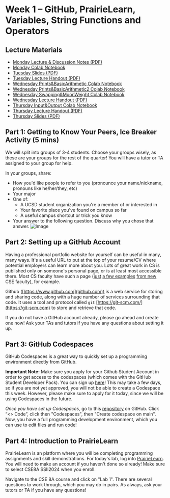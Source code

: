 # Week 1 – GitHub, PrairieLearn, Variables, String Functions and Operators

## Lecture Materials

- [Monday Lecture & Discussion Notes (PDF)](https://drive.google.com/file/d/1heSQZJd1mWS3z6JV8f2ffFuHoAjEYlNt/view?usp=sharing)
- [Monday Colab Notebook](https://colab.research.google.com/drive/1sjCAChvyubvIzYFHw646Re8mkzSCS6bY?usp=sharing)
- [Tuesday Slides (PDF)](https://drive.google.com/file/d/1v4HYi01Ec9_H6yXJZsS1pyBnzi3PplLH/view?usp=sharing)
- [Tuesday Lecture Handout (PDF)](https://drive.google.com/file/d/1JO_NZiKmnqYod221WzlTje-cL0Y0wJMh/view?usp=sharing)
- [Wednesday Prints&BasicArithmetic Colab Notebook](https://colab.research.google.com/drive/14CRcBD7GUWOH8O-srJtLNZshO1t9tgvM?usp=sharing)
- [Wednesday Prints&BasicArithmetic2 Colab Notebook](https://colab.research.google.com/drive/10GnujOhq7tfF3EAiAdWL35xrVPlRN1vy?usp=sharing)
- [Wednesday Swapping&MoonWeight Colab Notebook](https://colab.research.google.com/drive/1qopr8ne6a0t8MjizELZS8EUEZvKX94WL?usp=sharing)
- [Wednesday Lecture Handout (PDF)](https://drive.google.com/file/d/1Owz_s2-uJqBDsKdmVe79SBd_Gd2css8T/view?usp=drive_link)
- [Thursday Input&Output Colab Notebook](https://colab.research.google.com/drive/1lWpwTPRnrJKsI5RQSpc3_xaUfaaDsJDE?usp=sharing)
- [Thursday Lecture Handout (PDF)](https://drive.google.com/file/d/1n0G-ytyPKNFYWCjlIh2umhtFSCpni0Fe/view?usp=drivesdk)
- [Thursday Slides (PDF)](https://drive.google.com/file/d/1oJbZd2ly2_lS7icW0CSByA1Mk5lsPC2x/view?usp=sharing)

## Part 1: Getting to Know Your Peers, Ice Breaker Activity (5 mins)

We will split into groups of 3-4 students. Choose your groups wisely, as these are your groups for the rest of the quarter! You will have a tutor or TA assigned to your group for help.

In your groups, share:
- How you'd like people to refer to you (pronounce your name/nickname, pronouns like he/her/they, etc)
- Your major
- One of:
    - A UCSD student organization you're a member of or interested in
    - Your favorite place you've found on campus so far
    - A useful campus shortcut or trick you know
- Your answer to the following question. Discuss why you chose that answer. ![Image](../images/rulers.png)

## Part 2: Setting up a GitHub Account

Having a professional portfolio website for yourself can be useful in many, many
ways. It's a useful URL to put at the top of your resume/CV where potential
employers can learn more about you.  Lots of great work in CS is published only on
someone's personal page, or is at least most accessible there.  Most CS faculty
have such a page ([just](https://roseyu.com/) [a
few examples](https://cseweb.ucsd.edu/~tzli/) [from new](http://kvaccaro.com/) CSE
faculty), for example.

Github ([https://www.github.com](github.com)) is a web service for storing and
sharing code, along with a huge number of services surrounding that code. It
uses a tool and protocol called `git` [https://git-scm.com/](https://git-scm.com) to store and
retrieve that code.

If you do not have a GitHub account already, please go ahead and create one now! Ask your TAs and tutors if you have any questions about setting it up.

## Part 3: GitHub Codespaces

GitHub Codespaces is a great way to quickly set up a programming environment directly from GitHub.

**Important Note:** Make sure you apply for your Github Student Account in order to get access to the codespaces (which comes with the GitHub Student Developer Pack). You can sign up [here](https://education.github.com/discount_requests/application)! This may take a few days, so if you are not yet approved, you will not be able to create a Codespace this week. However, please make sure to apply for it today, since we will be using Codespaces in the future.

*Once you have set up Codespaces,* go to this [repository](https://github.com/ucsd-cse8a-ss22024/lab1) on GitHub. Click “<> Code”, click then "Codespaces", then "Create codespace on main".
Now, you have a full programming development environment, which you can use to edit files and run code!


## Part 4: Introduction to PrairieLearn

PrairieLearn is an platform where you will be completing programming assignments and skill demonstrations. For today's lab, log into [PrairieLearn](https://www.prairielearn.com/). You will need to make an account if you haven't done so already! Make sure to select CSE8A SSII2024 when you enroll. 

Navigate to the CSE 8A course and click on "Lab 1". There are several questions to work through, which you may do in pairs. As always, ask your tutors or TA if you have any questions!

<!--
- [Tuesday Colab Notebook]()
- [Wednesday Lecture Handout (Slides)]()
- [Wednesday Lecture Handout (PDF)]()
- [Wednesday Colab Notebook]()
- [Thursday Lecture Handout (Slides)]()
- [Thursday Lecture Handout (PDF)]()
- [Thursday Colab Notebook]()
-->
<!--
## Related Links

- [About Git](https://docs.github.com/en/get-started/using-git/about-git)
- [Github](https://github.com/)
- [Github Pages](https://pages.github.com/)
- [Github Desktop](https://desktop.github.com/)
- [Markdown cheat sheet](https://commonmark.org/help/)
- [What is Markdown?](https://www.markdownguide.org/getting-started/)
- [Git](https://git-scm.com/)
- [Lab Doc](https://docs.google.com/spreadsheets/d/1otg_99XZKDlf7_rpDagsQmmb3jqUd0qvWUjhWcX-sVY/edit?usp=sharing)

## Key Definitions

- **git repository**: A folder that tracks the history of edits to its files
- **Github repository**: A git repository online, like a Google Drive folder with history
- **Github pages**: A service that takes a Github repository and builds a
website from it (usually relying on conventions, like `index.md`)
- **Markdown**: A way to write plain text files with a little bit of formatting
- **commit**: A set of changes to a file or multiple files in a repository. A
repository history is made up of commits
- **git clone**: A git action to copy a repository from one place to another
(usually from somewhere like Github to our computer). Copies the contents of the
folder _and_ the entire history – the whole repository.
- **git commit**: A git action to take some changes we've made to files and
turn them into a commit in the repository's history
- **git push**: A git action to send commits from one place to another (usually
from our computer to Github)

## Lab Tasks

In this lab you'll make a professional website for yourself where you can post
your lab reports for the course. Please contact the instructor
(`esolares@ucsd.edu`) if for
personal privacy or security reasons you do not want to publish a public
website, even under a pseudonym.

### Part 1 – Meet Your Group!

We will split into groups of 5-8 students. For week 1, you may sit
wherever you want and choose who you want to work with. Starting week 2, we will have
assigned seating and groups. These
groups will be somewhat stable throughout the quarter, though some small changes
will likely happen. You will have a tutor or TA assigned to your group for help
and discussion.

Your discussion leader (the tutor/TA in your lab) will share a Google Doc with
your group where you can fill in notes as you work; this document is only for
your group. Your discussion leader will _not_ take notes for you. 

**Write down in notes**: In your groups, share, and note in the running notes
document (discussion leaders, you answer these as well!):

- How you'd like people to refer to you (pronounce your name/nickname, pronouns
like he/her/they, etc)
- Your major
- One of:
    - A UCSD student organization you're a member of or interested in
    - Your favorite place you've found on campus so far
    - A useful campus shortcut or trick you know
- Your answer to the following question. Discuss why you chose that answer. ![Image](../../images/rulers.png)

### Part 2 – Opening [Google Colab](https://colab.research.google.com/)

### Part 3 - Opening [Prairielearn.com](http://us.prairielearn.com/)
